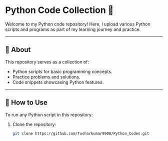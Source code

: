 # Python Code Collection 🐍

Welcome to my Python code repository! Here, I upload various Python scripts and programs as part of my learning journey and practice.

---

## 📝 About
This repository serves as a collection of:
- Python scripts for basic programming concepts.
- Practice problems and solutions.
- Code snippets showcasing Python features.

---

## 🚀 How to Use
To run any Python script in this repository:
1. Clone the repository:
   ```bash
   git clone https://github.com/Tusharkumar9900/Python_Codes.git
